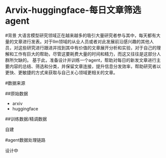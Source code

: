 # Arvix-huggingface-每日文章筛选agent
#背景
大语言模型研究领域正在越来越多的吸引大量研究者参与其中，每天都有大量的文章进行发表。对于llm领域的从业人员或者对此发展前沿感兴趣的其他人员，对这些研究进行跟进并找到其中有价值的文章展开分析和实验，对于自己的理解和工作有巨大的帮助，尽管这要耗费大量的时间和精力，而这又往往是这部分人群所欠缺的。
基于此，准备设计并训练一个agent，帮助对每日的新发文章进行主要内容的总结、筛选和分类，并保留文章连接，提升信息分发效率，帮助研究者以更快、更敏捷的方式来获取与自己关心领域更相关的文章。

#数据来源

##原始数据

- arxiv
- huggingface

##训练数据/精调数据

自建

#agent数据处理链路

设计中
